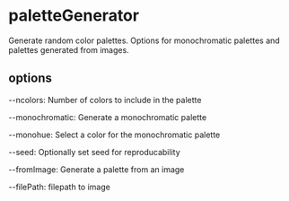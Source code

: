 # paletteGenerator
Generate random color palettes. 
Options for monochromatic palettes and palettes generated from images.

## options
--ncolors: Number of colors to include in the palette

--monochromatic: Generate a monochromatic palette

--monohue: Select a color for the monochromatic palette

--seed: Optionally set seed for reproducability

--fromImage: Generate a palette from an image

--filePath: filepath to image

